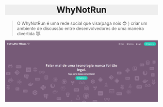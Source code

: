 <h1 align="center" style="background-color: #eee;">
    WhyNotRun
</h1>

> O WhyNotRun é uma rede social que visa(paga nois :sunglasses: ) criar um ambiente de discussão entre desenvolvedores de uma maneira divertida :smiling_imp:.

<img src="./assets/screen1.png"/><br>

